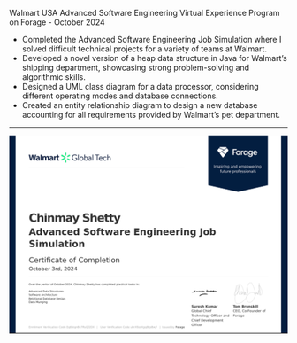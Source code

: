 Walmart USA Advanced Software Engineering Virtual Experience Program on Forage -
October 2024

 * Completed the Advanced Software Engineering Job Simulation where I solved
   difficult technical projects for a variety of teams at Walmart.
 * Developed a novel version of a heap data structure in Java for Walmart’s
   shipping department, showcasing strong problem-solving and algorithmic
   skills.
 * Designed a UML class diagram for a data processor, considering different
   operating modes and database connections.
 * Created an entity relationship diagram to design a new database accounting
   for all requirements provided by Walmart’s pet department.
   
------------


![Certificate](./Certificate.png)
